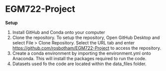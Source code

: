 # EGM722-Project

**Setup**
1. Install GitHub and Conda onto your computer  
2. Clone the repository. To setup the repository, Open GitHub Desktop and select File > Clone Repository. Select the URL tab and enter https://github.com/rosbotham/EGM722-Project to access the repository.
3. Create a conda environment by importing the environment.yml onto Anaconda. This will install the packages required to run the code.
4. Datasets used fo the code are located within the data_files folder.
